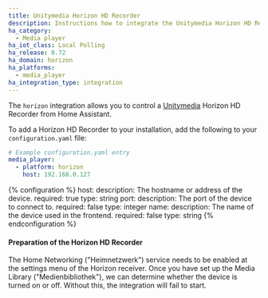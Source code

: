 ```yaml
---
title: Unitymedia Horizon HD Recorder
description: Instructions how to integrate the Unitymedia Horizon HD Recorder into Home Assistant.
ha_category:
  - Media player
ha_iot_class: Local Polling
ha_release: 0.72
ha_domain: horizon
ha_platforms:
  - media_player
ha_integration_type: integration
---
```


The `horizon` integration allows you to control a [Unitymedia](https://www.unitymedia.de) Horizon HD Recorder from Home Assistant.

To add a Horizon HD Recorder to your installation, add the following to your `configuration.yaml` file:

```yaml
# Example configuration.yaml entry
media_player:
  - platform: horizon
    host: 192.168.0.127
```

{% configuration %}
  host:
    description: The hostname or address of the device.
    required: true
    type: string
  port:
    description: The port of the device to connect to.
    required: false
    type: integer
  name:
    description: The name of the device used in the frontend.
    required: false
    type: string
{% endconfiguration %}


#### Preparation of the Horizon HD Recorder

The Home Networking ("Heimnetzwerk") service needs to be enabled at the settings menu of the Horizon receiver. Once you have set up the Media Library ("Medienbibliothek"), we can determine whether the device is turned on or off. Without this, the integration will fail to start.
